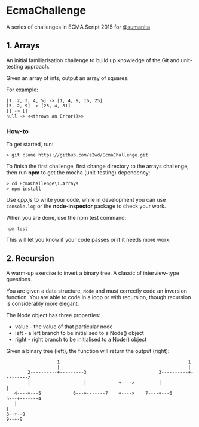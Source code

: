 # EcmaChallenge

A series of challenges in ECMA Script 2015 for [@sumanita](https://github.com/sumanita)

## 1. Arrays

An initial familiarisation challenge to build up knowledge of the Git and unit-testing approach.

Given an array of ints, output an array of squares.

For example:

```
[1, 2, 3, 4, 5] -> [1, 4, 9, 16, 25]
[5, 2, 9] -> [25, 4, 81]
[] -> []
null -> <<throws an Error()>>
```

### How-to

To get started, run:

`> git clone https://github.com/a2wd/EcmaChallenge.git`

To finish the first challenge, first change directory to the arrays challenge, then run **npm** to get the mocha (unit-testing) dependency:

```
> cd EcmaChallenge\1.Arrays
> npm install
```

Use *app.js* to write your code, while in development you can use `console.log` or the **node-inspector** package to check your work.

When you are done, use the npm test command:

`npm test`

This will let you know if your code passes or if it needs more work.

## 2. Recursion

A warm-up exercise to invert a binary tree. A classic of interview-type questions.

You are given a data structure, `Node` and must correctly code an inversion function. You are able to code in a loop or with recursion, though recursion is considerably more elegant.

The Node object has three properties:

* value - the value of that particular node
* left - a left branch to be initialised to a Node() object
* right - right branch to be initialised to a Node() object

Given a binary tree (left), the function will return the output (right):

```			
                   1                                                1
                   |                                                |
        2----------+---------3                           3----------+---------2
        |                    |            +---->         |                    |
   4----+---5            6---+-------7    +---->    7----+---6            5---+-------4
   |                                                                                  |
8--+--9                                                                            9--+-8

```